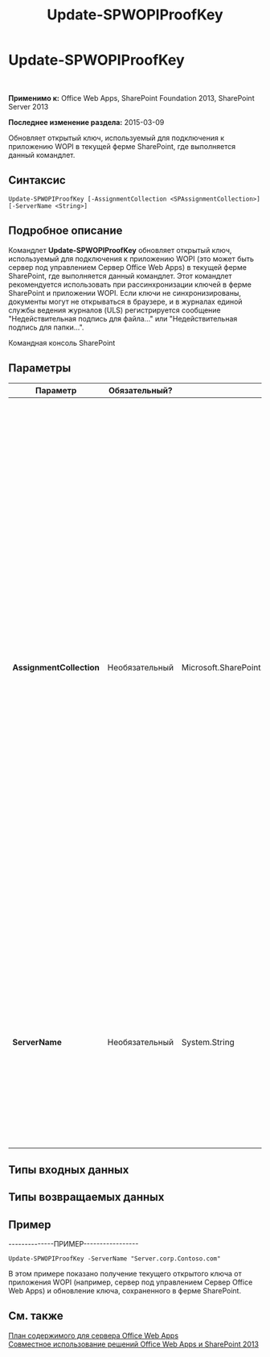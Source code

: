 ﻿---
title: Update-SPWOPIProofKey
TOCTitle: Update-SPWOPIProofKey
ms:assetid: fe7f3a87-082e-4a43-a5f3-7be41d8e91a3
ms:mtpsurl: https://technet.microsoft.com/ru-ru/library/JJ219460(v=office.15)
ms:contentKeyID: 49624524
ms.date: 12/22/2017
mtps_version: v=office.15
ms.translationtype: HT
---

# Update-SPWOPIProofKey

 

**Применимо к:** Office Web Apps, SharePoint Foundation 2013, SharePoint Server 2013

**Последнее изменение раздела:** 2015-03-09

Обновляет открытый ключ, используемый для подключения к приложению WOPI в текущей ферме SharePoint, где выполняется данный командлет.

## Синтаксис

    Update-SPWOPIProofKey [-AssignmentCollection <SPAssignmentCollection>] [-ServerName <String>]

## Подробное описание

Командлет **Update-SPWOPIProofKey** обновляет открытый ключ, используемый для подключения к приложению WOPI (это может быть сервер под управлением Сервер Office Web Apps) в текущей ферме SharePoint, где выполняется данный командлет. Этот командлет рекомендуется использовать при рассинхронизации ключей в ферме SharePoint и приложении WOPI. Если ключи не синхронизированы, документы могут не открываться в браузере, и в журналах единой службы ведения журналов (ULS) регистрируется сообщение "Недействительная подпись для файла…" или "Недействительная подпись для папки...".

Командная консоль SharePoint

## Параметры


<table>
<colgroup>
<col style="width: 25%" />
<col style="width: 25%" />
<col style="width: 25%" />
<col style="width: 25%" />
</colgroup>
<thead>
<tr class="header">
<th>Параметр</th>
<th>Обязательный?</th>
<th>Тип</th>
<th>Описание</th>
</tr>
</thead>
<tbody>
<tr class="odd">
<td><p><strong>AssignmentCollection</strong></p></td>
<td><p>Необязательный</p></td>
<td><p>Microsoft.SharePoint.PowerShell.SPAssignmentCollection</p></td>
<td><p>Управляет объектами в целях надлежащего удаления. При использовании таких объектов, как <strong>SPWeb</strong> и <strong>SPSite</strong>, может расходоваться много памяти. Для их использования в скриптах Windows PowerShell требуется надлежащее управление памятью. Вы можете назначать объекты <strong>SPAssignment</strong> переменной, а также удалять ненужные объекты, чтобы освободить память. Объекты <strong>SPWeb</strong>, <strong>SPSite</strong> и <strong>SPSiteAdministration</strong> удаляются автоматически, если не используется коллекция назначений или параметр <strong>Global</strong>.</p>
<div class="alert">
<table>
<thead>
<tr class="header">
<th><img src="images/JJ219451.note(Office.15).gif" title="Примечание" alt="Примечание" /><strong>Примечание</strong></th>
</tr>
</thead>
<tbody>
<tr class="odd">
<td>При использовании параметра <strong>Global</strong> все объекты содержатся в глобальном хранилище. Если объекты не используются сразу или удаляются с помощью команды <strong>Stop-SPAssignment</strong>, может возникнуть нехватка памяти.</td>
</tr>
</tbody>
</table>

</div></td>
</tr>
<tr class="even">
<td><p><strong>ServerName</strong></p></td>
<td><p>Необязательный</p></td>
<td><p>System.String</p></td>
<td><p>Указывает приложение WOPI, из которого получается ключ. Это приложение может быть сервером под управлением Сервер Office Web Apps. Если этот параметр не задан, выполняется обновление открытых ключей для всех приложений WOPI, подключенных к текущей ферме SharePoint.</p></td>
</tr>
</tbody>
</table>


## Типы входных данных

## Типы возвращаемых данных

## Пример

\--------------ПРИМЕР-----------------

    Update-SPWOPIProofKey -ServerName "Server.corp.Contoso.com"

В этом примере показано получение текущего открытого ключа от приложения WOPI (например, сервер под управлением Сервер Office Web Apps) и обновление ключа, сохраненного в ферме SharePoint.

## См. также


[План содержимого для сервера Office Web Apps](content-roadmap-for-office-web-apps-server.md)  
[Совместное использование решений Office Web Apps и SharePoint 2013](use-office-web-apps-with-sharepoint-2013.md)

